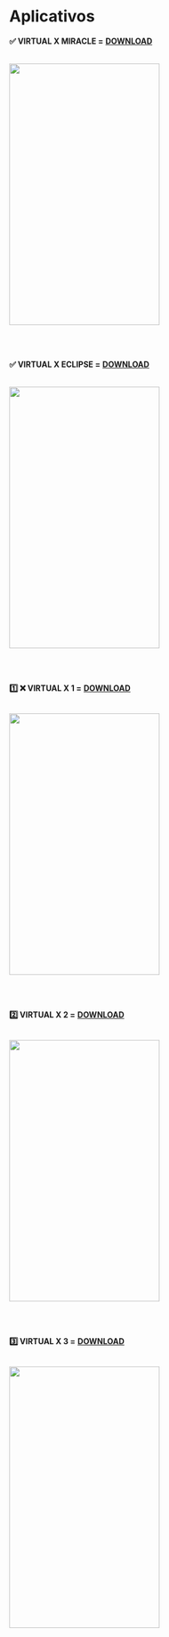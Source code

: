 # Aplicativos

<b> ✅ VIRTUAL X MIRACLE =</b> <a href="https://github.com/Lockednet/Aplicativos/raw/main/VIRTUAL_X_MIRACLE.apk"><b>DOWNLOAD</b></a>

<br/>

<img src="https://i.ibb.co/44KLLLk/Screenshot-20221009-141022-Virtual-X-Miracle.jpg" height="470" width="270">

<br/><br/>

<b> ✅ VIRTUAL X ECLIPSE =</b> <a href="https://github.com/Lockednet/Aplicativos/raw/main/VIRTUAL_X_ECLIPSE.apk"><b>DOWNLOAD</b></a>

<br/>

<img src="https://i.ibb.co/FbGFVbm/Screenshot-20221009-141034-Virtual-X-Eclipse.jpg" height="470" width="270">

<br/><br/>

<b>1️⃣ ❌ VIRTUAL X 1 =</b> <a href="https://github.com/Lockednet/Aplicativos/raw/main/VIRTUAL_X_1.apk"><b>DOWNLOAD</b></a>

<br/>

<img src="https://i.ibb.co/5RHyj6c/Screenshot-20221009-133539-VIRTUAL-X.jpg" height="470" width="270">

<br/><br/>

<b>2️⃣  VIRTUAL X 2 =</b> <a href="https://github.com/Lockednet/Aplicativos/raw/main/VIRTUAL_X_2.apk"><b>DOWNLOAD</b></a>

<br/>

<img src="https://i.ibb.co/5RHyj6c/Screenshot-20221009-133539-VIRTUAL-X.jpg" height="470" width="270">

<br/><br/>

<b>3️⃣  VIRTUAL X 3 =</b> <a href="https://github.com/Lockednet/Aplicativos/raw/main/VIRTUAL_X_3.apk"><b>DOWNLOAD</b></a>

<br/>

<img src="https://i.ibb.co/Vp0LHdp/Screenshot-20221009-114040-Virtual-X.jpg" height="470" width="270">

<br/><br/>
